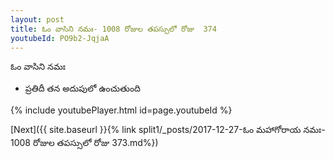 ```yaml
---
layout: post
title: ఓం వాసిని నమః- 1008 రోజుల తపస్సులో రోజు  374
youtubeId: PO9b2-JqjaA
---
```

 
 
 ఓం వాసిని నమః  
 
 -  ప్రతిదీ తన అదుపులో ఉంచుతుంది 
 
  
 
  
 
 
 
 
 
 


{% include youtubePlayer.html id=page.youtubeId %}
 
[Next]({{ site.baseurl }}{% link  split1/_posts/2017-12-27-ఓం మహాగోరాయ నమః- 1008 రోజుల తపస్సులో రోజు  373.md%})
 
